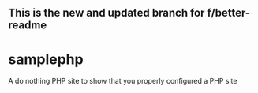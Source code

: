 ## This is the new and updated branch for f/better-readme

samplephp
=========





A do nothing PHP site to show that you properly configured a PHP site

